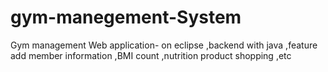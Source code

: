 # gym-manegement-System
Gym management Web application- on eclipse ,backend with java ,feature add member information ,BMI count ,nutrition product shopping ,etc
